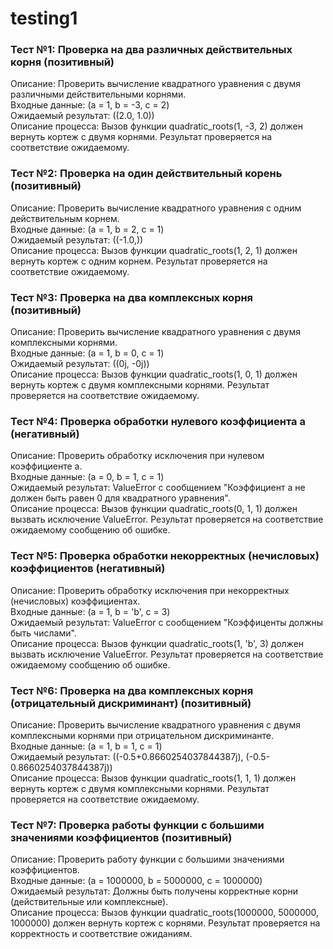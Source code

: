 # testing1

### **Тест №1: Проверка на два различных действительных корня (позитивный)**

Описание: Проверить вычисление квадратного уравнения с двумя различными действительными корнями.  
Входные данные: (a = 1, b = -3, c = 2)  
Ожидаемый результат: ((2.0, 1.0))  
Описание процесса: Вызов функции quadratic_roots(1, -3, 2) должен вернуть кортеж с двумя корнями. Результат проверяется на соответствие ожидаемому.

### **Тест №2: Проверка на один действительный корень (позитивный)**

Описание: Проверить вычисление квадратного уравнения с одним действительным корнем.  
Входные данные: (a = 1, b = 2, c = 1)  
Ожидаемый результат: ((-1.0,))  
Описание процесса: Вызов функции quadratic_roots(1, 2, 1) должен вернуть кортеж с одним корнем. Результат проверяется на соответствие ожидаемому.

### **Тест №3: Проверка на два комплексных корня (позитивный)**

Описание: Проверить вычисление квадратного уравнения с двумя комплексными корнями.  
Входные данные: (a = 1, b = 0, c = 1)  
Ожидаемый результат: ((0j, -0j))  
Описание процесса: Вызов функции quadratic_roots(1, 0, 1) должен вернуть кортеж с двумя комплексными корнями. Результат проверяется на соответствие ожидаемому.

### **Тест №4: Проверка обработки нулевого коэффициента a (негативный)**

Описание: Проверить обработку исключения при нулевом коэффициенте a.  
Входные данные: (a = 0, b = 1, c = 1)  
Ожидаемый результат: ValueError с сообщением "Коэффициент a не должен быть равен 0 для квадратного уравнения".  
Описание процесса: Вызов функции quadratic_roots(0, 1, 1) должен вызвать исключение ValueError. Результат проверяется на соответствие ожидаемому сообщению об ошибке.

### **Тест №5: Проверка обработки некорректных (нечисловых) коэффициентов (негативный)**

Описание: Проверить обработку исключения при некорректных (нечисловых) коэффициентах.  
Входные данные: (a = 1, b = 'b', c = 3)  
Ожидаемый результат: ValueError с сообщением "Коэффиценты должны быть числами".  
Описание процесса: Вызов функции quadratic_roots(1, 'b', 3) должен вызвать исключение ValueError. Результат проверяется на соответствие ожидаемому сообщению об ошибке.

### **Тест №6: Проверка на два комплексных корня (отрицательный дискриминант) (позитивный)**

Описание: Проверить вычисление квадратного уравнения с двумя комплексными корнями при отрицательном дискриминанте.  
Входные данные: (a = 1, b = 1, c = 1)  
Ожидаемый результат: ((-0.5+0.8660254037844387j), (-0.5-0.8660254037844387j))  
Описание процесса: Вызов функции quadratic_roots(1, 1, 1) должен вернуть кортеж с двумя комплексными корнями. Результат проверяется на соответствие ожидаемому.

### **Тест №7: Проверка работы функции с большими значениями коэффициентов (позитивный)**

Описание: Проверить работу функции с большими значениями коэффициентов.  
Входные данные: (a = 1000000, b = 5000000, c = 1000000)  
Ожидаемый результат: Должны быть получены корректные корни (действительные или комплексные).  
Описание процесса: Вызов функции quadratic_roots(1000000, 5000000, 1000000) должен вернуть кортеж с корнями. Результат проверяется на корректность и соответствие ожиданиям.
